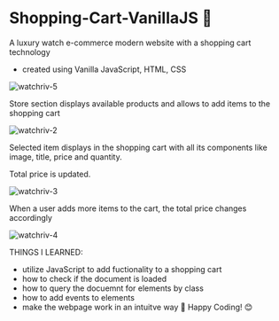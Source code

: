 # Shopping-Cart-VanillaJS 🚀
A luxury watch e-commerce modern website with a shopping cart technology 
* created using Vanilla JavaScript, HTML, CSS


![watchriv-5](https://user-images.githubusercontent.com/84794517/212445880-c901ab2a-d0b5-44d4-be29-5b23f9bca8d2.jpg)

Store section displays available products and allows to add items to the shopping cart


![watchriv-2](https://user-images.githubusercontent.com/84794517/212445962-a6385ca9-7d76-49c5-b585-2d8dfc7d4706.jpg)

Selected item displays in the shopping cart with all its components like image, title, price and quantity. 

Total price is updated.


![watchriv-3](https://user-images.githubusercontent.com/84794517/212445926-35ce5406-bc70-4317-9792-1fd1664426f9.jpg)

When a user adds more items to the cart, the total price changes accordingly 


![watchriv-4](https://user-images.githubusercontent.com/84794517/212446170-d5fb1308-9673-40d9-8b17-f52de75672a2.jpg)

THINGS I LEARNED:
- utilize JavaScript to add fuctionality to a shopping cart
- how to check if the document is loaded 
- how to query the docuemnt for elements by class
- how to add events to elements
- make the webpage work in an intuitve way 🚀
Happy Coding! 😊
